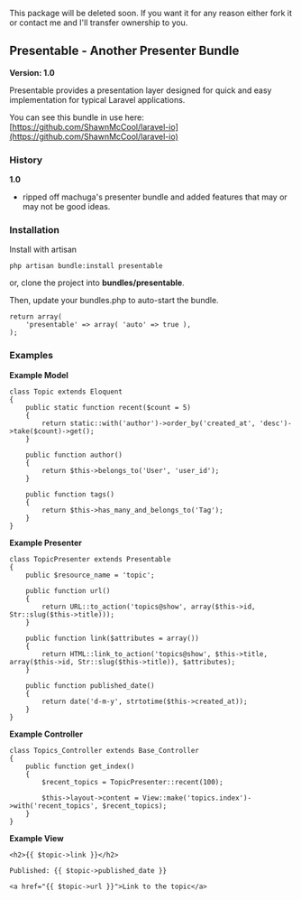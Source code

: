 This package will be deleted soon. If you want it for any reason either fork it or contact me and I'll transfer ownership to you.


## Presentable - Another Presenter Bundle 

**Version: 1.0**

Presentable provides a presentation layer designed for quick and easy implementation for typical Laravel applications.

You can see this bundle in use here: [https://github.com/ShawnMcCool/laravel-io](https://github.com/ShawnMcCool/laravel-io)

### History

**1.0**
- ripped off machuga's presenter bundle and added features that may or may not be good ideas.

### Installation

Install with artisan

    php artisan bundle:install presentable

or, clone the project into **bundles/presentable**.

Then, update your bundles.php to auto-start the bundle.

    return array(
        'presentable' => array( 'auto' => true ),
    );

### Examples

**Example Model**

    class Topic extends Eloquent
    {
        public static function recent($count = 5)
        {
            return static::with('author')->order_by('created_at', 'desc')->take($count)->get();
        }

        public function author()
        {
            return $this->belongs_to('User', 'user_id');
        }

        public function tags()
        {
            return $this->has_many_and_belongs_to('Tag');
        }
    }

**Example Presenter**

    class TopicPresenter extends Presentable
    {
        public $resource_name = 'topic';

        public function url()
        {
            return URL::to_action('topics@show', array($this->id, Str::slug($this->title)));
        }

        public function link($attributes = array())
        {
            return HTML::link_to_action('topics@show', $this->title, array($this->id, Str::slug($this->title)), $attributes);
        }

        public function published_date()
        {
            return date('d-m-y', strtotime($this->created_at));
        }
    }

**Example Controller**

    class Topics_Controller extends Base_Controller
    {
        public function get_index()
        {
            $recent_topics = TopicPresenter::recent(100);
            
            $this->layout->content = View::make('topics.index')->with('recent_topics', $recent_topics);
        }
    }

**Example View**

    <h2>{{ $topic->link }}</h2>

    Published: {{ $topic->published_date }}

    <a href="{{ $topic->url }}">Link to the topic</a>
